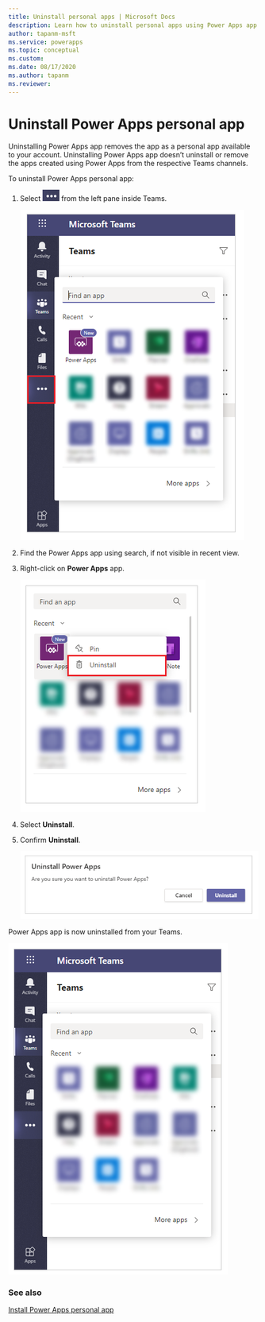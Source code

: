 ```yaml
---
title: Uninstall personal apps | Microsoft Docs
description: Learn how to uninstall personal apps using Power Apps app from Teams.
author: tapanm-msft
ms.service: powerapps
ms.topic: conceptual
ms.custom: 
ms.date: 08/17/2020
ms.author: tapanm
ms.reviewer: 
---
```


# Uninstall Power Apps personal app

Uninstalling Power Apps app removes the app as a personal app available to your account. Uninstalling Power Apps app doesn’t uninstall or remove the apps created using Power Apps from the respective Teams channels.

To uninstall Power Apps personal app:

1. Select ![Ellipsis](media/uninstall-1.png "Ellipsis") from the left pane inside Teams.

    ![Find an app](media/uninstall-find-apps.png  "Find an app")

2. Find the Power Apps app using search, if not visible in recent view.

3. Right-click on **Power Apps** app.

    ![Right-click Power Apps](media/uninstall-2.png "Right-click Power Apps")

4. Select **Uninstall**.

5. Confirm **Uninstall**.

    ![Confirm uninstall](media/uninstall-confirm.png "Confirm uninstall")

Power Apps app is now uninstalled from your Teams.

![Power Apps app uninstalled](media/uninstall-3.png "Power Apps app uninstalled")

### See also

[Install Power Apps personal app](install-personal-app.md)
